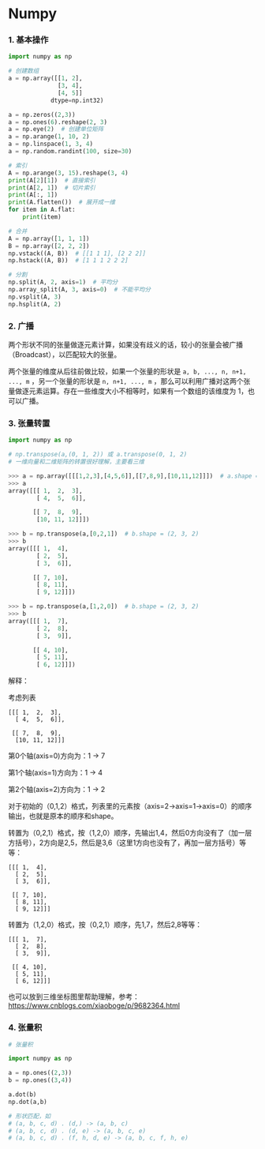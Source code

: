 # Numpy

### 1. 基本操作

```python
import numpy as np

# 创建数组
a = np.array([[1, 2],
              [3, 4],
              [4, 5]]
            dtype=np.int32)

a = np.zeros((2,3))
a = np.ones(6).reshape(2, 3)
a = np.eye(2)  # 创建单位矩阵
a = np.arange(1, 10, 2)
a = np.linspace(1, 3, 4)
a = np.random.randint(100, size=30)

# 索引
A = np.arange(3, 15).reshape(3, 4)
print(A[2][1])  # 直接索引
print(A[2, 1])  # 切片索引
print(A[:, 1])
print(A.flatten())  # 展开成一维
for item in A.flat:
    print(item)

# 合并
A = np.array([1, 1, 1])
B = np.array([2, 2, 2])
np.vstack((A, B))  # [[1 1 1], [2 2 2]]
np.hstack((A, B))  # [1 1 1 2 2 2]

# 分割
np.split(A, 2, axis=1)  # 平均分
np.array_split(A, 3, axis=0)  # 不能平均分
np.vsplit(A, 3)
np.hsplit(A, 2)
```

### 2. 广播

两个形状不同的张量做逐元素计算，如果没有歧义的话，较小的张量会被广播（Broadcast），以匹配较大的张量。

两个张量的维度从后往前做比较，如果一个张量的形状是 `a, b, ..., n, n+1, ..., m` ，另一个张量的形状是 `n, n+1, ..., m` ，那么可以利用广播对这两个张量做逐元素运算。存在一些维度大小不相等时，如果有一个数组的该维度为 1，也可以广播。



### 3. 张量转置

```python
import numpy as np

# np.transpose(a,(0, 1, 2)) 或 a.transpose(0, 1, 2)
# 一维向量和二维矩阵的转置很好理解，主要看三维

>>> a = np.array([[[1,2,3],[4,5,6]],[[7,8,9],[10,11,12]]])  # a.shape = (2, 2, 3)
>>> a
array([[[ 1,  2,  3],
        [ 4,  5,  6]],

       [[ 7,  8,  9],
        [10, 11, 12]]])

>>> b = np.transpose(a,[0,2,1])  # b.shape = (2, 3, 2)
>>> b
array([[[ 1,  4],
        [ 2,  5],
        [ 3,  6]],

       [[ 7, 10],
        [ 8, 11],
        [ 9, 12]]])

>>> b = np.transpose(a,[1,2,0])  # b.shape = (2, 3, 2)
>>> b
array([[[ 1,  7],
        [ 2,  8],
        [ 3,  9]],

       [[ 4, 10],
        [ 5, 11],
        [ 6, 12]]])
```

解释：

考虑列表

```
[[[ 1,  2,  3],
  [ 4,  5,  6]],

 [[ 7,  8,  9],
  [10, 11, 12]]]
```

第0个轴(axis=0)方向为：1 -> 7

第1个轴(axis=1)方向为：1 -> 4

第2个轴(axis=2)方向为：1 -> 2



对于初始的（0,1,2）格式，列表里的元素按（axis=2->axis=1->axis=0）的顺序输出，也就是原本的顺序和shape。

转置为（0,2,1）格式，按（1,2,0）顺序，先输出1,4，然后0方向没有了（加一层方括号），2方向是2,5，然后是3,6（这里1方向也没有了，再加一层方括号）等等：

    [[[ 1,  4],
      [ 2,  5],
      [ 3,  6]],
    
     [[ 7, 10],
      [ 8, 11],
      [ 9, 12]]]
转置为（1,2,0）格式，按（0,2,1）顺序，先1,7，然后2,8等等：

```
[[[ 1,  7],
  [ 2,  8],
  [ 3,  9]],

 [[ 4, 10],
  [ 5, 11],
  [ 6, 12]]]
```

也可以放到三维坐标图里帮助理解，参考： https://www.cnblogs.com/xiaoboge/p/9682364.html 



### 4. 张量积

```python
# 张量积

import numpy as np

a = np.ones((2,3))
b = np.ones((3,4))

a.dot(b)
np.dot(a,b)

# 形状匹配，如
# (a, b, c, d) . (d,) -> (a, b, c)
# (a, b, c, d) . (d, e) -> (a, b, c, e)
# (a, b, c, d) . (f, h, d, e) -> (a, b, c, f, h, e)
```

